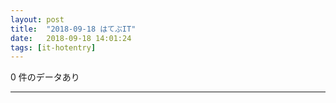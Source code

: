 ```yaml
---
layout: post
title:  "2018-09-18 はてぶIT"
date:   2018-09-18 14:01:24
tags: [it-hotentry]
---
```

0 件のデータあり

<hr>
